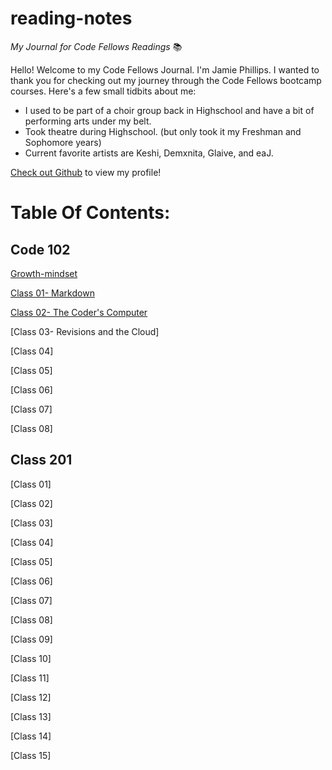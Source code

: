 # reading-notes

*My Journal for Code Fellows Readings* 📚


Hello! Welcome to my Code Fellows Journal. I'm Jamie Phillips. I wanted to thank you for checking out my journey through the Code Fellows bootcamp courses. Here's a few small tidbits about me:

- I used to be part of a choir group back in Highschool and have a bit of performing arts under my belt.
- Took theatre during Highschool. (but only took it my Freshman and Sophomore years)
- Current favorite artists are Keshi, Demxnita, Glaive, and eaJ. 

[Check out Github](https://github.com/jamiephillips212/) to view my profile!
  
# Table Of Contents:

## Code 102

[Growth-mindset](https://jamiephillips212.github.io/reading-notes/growth-mindset)

[Class 01- Markdown](https://jamiephillips212.github.io/reading-notes/markdown)

[Class 02- The Coder's Computer](https://jamiephillips212.github.io/reading-notes/the-coders-computer)

[Class 03- Revisions and the Cloud]

[Class 04]

[Class 05]

[Class 06]

[Class 07]

[Class 08]

## Class 201

[Class 01]

[Class 02]

[Class 03]

[Class 04]

[Class 05]

[Class 06]

[Class 07]

[Class 08]

[Class 09]

[Class 10]

[Class 11]

[Class 12]

[Class 13]

[Class 14]

[Class 15]
